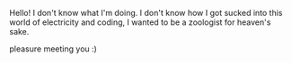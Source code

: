 Hello!
I don't know what I'm doing.
I don't know how I got sucked into this world of electricity and coding,
I wanted to be a zoologist for heaven's sake.

pleasure meeting you :)
